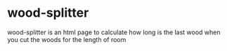 # wood-splitter
wood-splitter is an html page to calculate how long is the last wood when you cut the woods for the length of room
